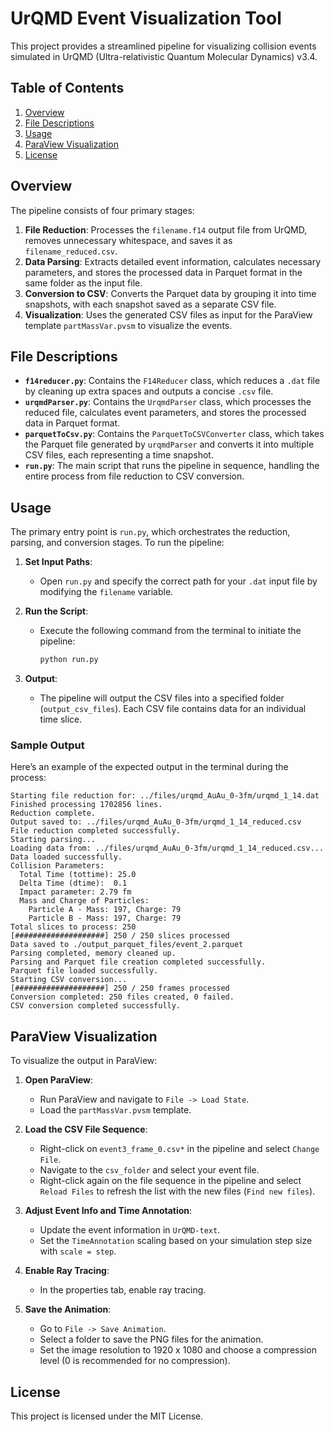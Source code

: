 
# UrQMD Event Visualization Tool

This project provides a streamlined pipeline for visualizing collision events simulated in UrQMD (Ultra-relativistic Quantum Molecular Dynamics) v3.4.

## Table of Contents
1. [Overview](#overview)
2. [File Descriptions](#file-descriptions)
3. [Usage](#usage)
4. [ParaView Visualization](#paraview-visualization)
5. [License](#license)

## Overview

The pipeline consists of four primary stages:
1. **File Reduction**: Processes the `filename.f14` output file from UrQMD, removes unnecessary whitespace, and saves it as `filename_reduced.csv`.
2. **Data Parsing**: Extracts detailed event information, calculates necessary parameters, and stores the processed data in Parquet format in the same folder as the input file.
3. **Conversion to CSV**: Converts the Parquet data by grouping it into time snapshots, with each snapshot saved as a separate CSV file.
4. **Visualization**: Uses the generated CSV files as input for the ParaView template `partMassVar.pvsm` to visualize the events.

## File Descriptions

- **`f14reducer.py`**: Contains the `F14Reducer` class, which reduces a `.dat` file by cleaning up extra spaces and outputs a concise `.csv` file.
- **`urqmdParser.py`**: Contains the `UrqmdParser` class, which processes the reduced file, calculates event parameters, and stores the processed data in Parquet format.
- **`parquetToCsv.py`**: Contains the `ParquetToCSVConverter` class, which takes the Parquet file generated by `urqmdParser` and converts it into multiple CSV files, each representing a time snapshot.
- **`run.py`**: The main script that runs the pipeline in sequence, handling the entire process from file reduction to CSV conversion.

## Usage

The primary entry point is `run.py`, which orchestrates the reduction, parsing, and conversion stages. To run the pipeline:

1. **Set Input Paths**:
   - Open `run.py` and specify the correct path for your `.dat` input file by modifying the `filename` variable.

2. **Run the Script**:
   - Execute the following command from the terminal to initiate the pipeline:
     ```bash
     python run.py
     ```

3. **Output**:
   - The pipeline will output the CSV files into a specified folder (`output_csv_files`). Each CSV file contains data for an individual time slice.

### Sample Output
Here’s an example of the expected output in the terminal during the process:

```plaintext
Starting file reduction for: ../files/urqmd_AuAu_0-3fm/urqmd_1_14.dat
Finished processing 1702856 lines.
Reduction complete.
Output saved to: ../files/urqmd_AuAu_0-3fm/urqmd_1_14_reduced.csv
File reduction completed successfully.
Starting parsing...
Loading data from: ../files/urqmd_AuAu_0-3fm/urqmd_1_14_reduced.csv...
Data loaded successfully.
Collision Parameters:
  Total Time (tottime): 25.0
  Delta Time (dtime):  0.1
  Impact parameter: 2.79 fm
  Mass and Charge of Particles:
    Particle A - Mass: 197, Charge: 79
    Particle B - Mass: 197, Charge: 79
Total slices to process: 250
[####################] 250 / 250 slices processed
Data saved to ./output_parquet_files/event_2.parquet
Parsing completed, memory cleaned up.
Parsing and Parquet file creation completed successfully.
Parquet file loaded successfully.
Starting CSV conversion...
[####################] 250 / 250 frames processed
Conversion completed: 250 files created, 0 failed.
CSV conversion completed successfully.
```

## ParaView Visualization

To visualize the output in ParaView:

1. **Open ParaView**:
   - Run ParaView and navigate to `File -> Load State`.
   - Load the `partMassVar.pvsm` template.

2. **Load the CSV File Sequence**:
   - Right-click on `event3_frame_0.csv*` in the pipeline and select `Change File`.
   - Navigate to the `csv_folder` and select your event file.
   - Right-click again on the file sequence in the pipeline and select `Reload Files` to refresh the list with the new files (`Find new files`).

3. **Adjust Event Info and Time Annotation**:

   - Update the event information in `UrQMD-text`.
   - Set the `TimeAnnotation` scaling based on your simulation step size with `scale = step`.

4. **Enable Ray Tracing**:
   - In the properties tab, enable ray tracing.

5. **Save the Animation**:
   - Go to `File -> Save Animation`.
   - Select a folder to save the PNG files for the animation.
   - Set the image resolution to 1920 x 1080 and choose a compression level (0 is recommended for no compression).

## License

This project is licensed under the MIT License.
